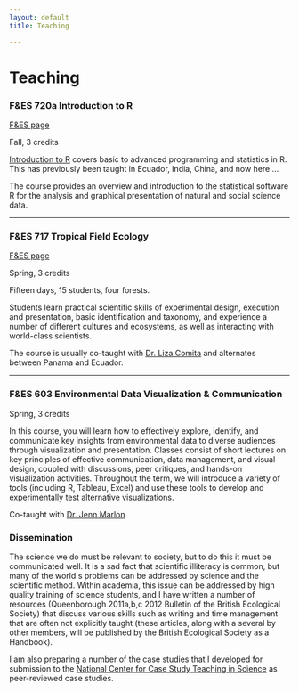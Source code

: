 ```yaml
---
layout: default
title: Teaching

---
```


# Teaching

### F&ES 720a Introduction to R

[F&ES page](http://environment.yale.edu/courses/detail/720)
 
Fall, 3 credits 

<p></p>

[Introduction to R](http://intro2r.info) covers basic to advanced programming and statistics in R. This has previously been taught in Ecuador, India, China, and now here ...

The course provides an overview and introduction to the statistical software R for the analysis and graphical presentation of natural and social science data.

<hr>


### F&ES 717 Tropical Field Ecology

[F&ES page](http://environment.yale.edu/courses/detail/717/)

Spring, 3 credits 

<p></p>


Fifteen days, 15 students, four forests.

Students learn practical scientific skills of experimental design, execution and presentation, basic identification and taxonomy, and experience a number of different cultures and ecosystems, as well as interacting with world-class scientists.

The course is usually co-taught with [Dr. Liza Comita](http://environment.yale.edu/profile/comita) and alternates between Panama and Ecuador.

<hr>

### F&ES 603 Environmental Data Visualization & Communication

Spring, 3 credits

In this course, you will learn how to effectively explore, identify, and communicate key insights from environmental data to diverse audiences through visualization and presentation. Classes consist of short lectures on key principles of effective communication, data management, and visual design, coupled with discussions, peer critiques, and hands-on visualization activities. Throughout the term, we will introduce a variety of tools (including R, Tableau, Excel) and use these tools to develop and experimentally test alternative visualizations. 

Co-taught with [Dr. Jenn Marlon](https://environment.yale.edu/profile/jennifer-marlon/)


### Dissemination
The science we do must be relevant to society, but to do this it must be communicated well. It is a sad fact that scientific illiteracy is common, but many of the world's problems can be addressed by science and the scientific method. Within academia, this issue can be addressed by high quality training of science students, and I have written a number of resources (Queenborough 2011a,b,c 2012 Bulletin of the British Ecological Society) that discuss various skills such as writing and time management that are often not explicitly taught (these articles, along with a several by other members, will be published by the British Ecological Society as a Handbook).

I am also preparing a number of the case studies that I developed for submission to the [National Center for Case Study Teaching in Science](http://libweb1.lib.buffalo.edu/cs/) as peer-reviewed case studies.



